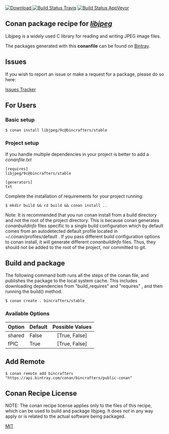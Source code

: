[![Download](https://api.bintray.com/packages/bincrafters/public-conan/libjpeg%3Abincrafters/images/download.svg) ](https://bintray.com/bincrafters/public-conan/libjpeg%3Abincrafters/_latestVersion)
[![Build Status Travis](https://travis-ci.com/bincrafters/conan-libjpeg.svg?branch=stable%2F9c)](https://travis-ci.com/bincrafters/conan-libjpeg)
[![Build Status AppVeyor](https://ci.appveyor.com/api/projects/status/github/bincrafters/conan-libjpeg?branch=stable%2F9c&svg=true)](https://ci.appveyor.com/project/bincrafters/conan-libjpeg)

## Conan package recipe for [*libjpeg*](http://ijg.org)

Libjpeg is a widely used C library for reading and writing JPEG image files.

The packages generated with this **conanfile** can be found on [Bintray](https://bintray.com/bincrafters/public-conan/libjpeg%3Abincrafters).


## Issues

If you wish to report an issue or make a request for a package, please do so here:

[Issues Tracker](https://github.com/bincrafters/community/issues)


## For Users

### Basic setup

    $ conan install libjpeg/9c@bincrafters/stable

### Project setup

If you handle multiple dependencies in your project is better to add a *conanfile.txt*

    [requires]
    libjpeg/9c@bincrafters/stable

    [generators]
    txt

Complete the installation of requirements for your project running:

    $ mkdir build && cd build && conan install ..

Note: It is recommended that you run conan install from a build directory and not the root of the project directory.  This is because conan generates *conanbuildinfo* files specific to a single build configuration which by default comes from an autodetected default profile located in ~/.conan/profiles/default .  If you pass different build configuration options to conan install, it will generate different *conanbuildinfo* files.  Thus, they should not be added to the root of the project, nor committed to git.


## Build and package

The following command both runs all the steps of the conan file, and publishes the package to the local system cache.  This includes downloading dependencies from "build_requires" and "requires" , and then running the build() method.

    $ conan create . bincrafters/stable


### Available Options
| Option        | Default | Possible Values  |
| ------------- |:----------------- |:------------:|
| shared      | False |  [True, False] |
| fPIC      | True |  [True, False] |


## Add Remote

    $ conan remote add bincrafters "https://api.bintray.com/conan/bincrafters/public-conan"


## Conan Recipe License

NOTE: The conan recipe license applies only to the files of this recipe, which can be used to build and package libjpeg.
It does *not* in any way apply or is related to the actual software being packaged.

[MIT](https://github.com/bincrafters/conan-libjpeg/blob/stable/9c/LICENSE.md)
